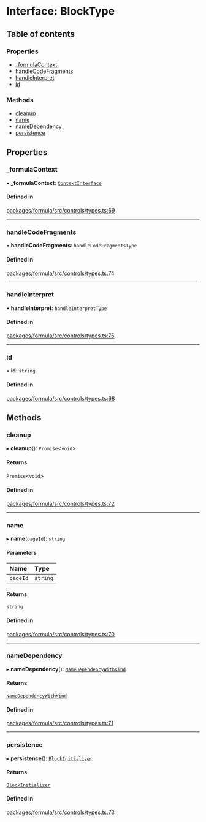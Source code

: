 # Interface: BlockType

## Table of contents

### Properties

- [\_formulaContext](BlockType.md#_formulacontext)
- [handleCodeFragments](BlockType.md#handlecodefragments)
- [handleInterpret](BlockType.md#handleinterpret)
- [id](BlockType.md#id)

### Methods

- [cleanup](BlockType.md#cleanup)
- [name](BlockType.md#name)
- [nameDependency](BlockType.md#namedependency)
- [persistence](BlockType.md#persistence)

## Properties

### <a id="_formulacontext" name="_formulacontext"></a> \_formulaContext

• **\_formulaContext**: [`ContextInterface`](ContextInterface.md)

#### Defined in

[packages/formula/src/controls/types.ts:69](https://github.com/mashcard/mashcard/blob/main/packages/formula/src/controls/types.ts#L69)

___

### <a id="handlecodefragments" name="handlecodefragments"></a> handleCodeFragments

• **handleCodeFragments**: `handleCodeFragmentsType`

#### Defined in

[packages/formula/src/controls/types.ts:74](https://github.com/mashcard/mashcard/blob/main/packages/formula/src/controls/types.ts#L74)

___

### <a id="handleinterpret" name="handleinterpret"></a> handleInterpret

• **handleInterpret**: `handleInterpretType`

#### Defined in

[packages/formula/src/controls/types.ts:75](https://github.com/mashcard/mashcard/blob/main/packages/formula/src/controls/types.ts#L75)

___

### <a id="id" name="id"></a> id

• **id**: `string`

#### Defined in

[packages/formula/src/controls/types.ts:68](https://github.com/mashcard/mashcard/blob/main/packages/formula/src/controls/types.ts#L68)

## Methods

### <a id="cleanup" name="cleanup"></a> cleanup

▸ **cleanup**(): `Promise`<`void`\>

#### Returns

`Promise`<`void`\>

#### Defined in

[packages/formula/src/controls/types.ts:72](https://github.com/mashcard/mashcard/blob/main/packages/formula/src/controls/types.ts#L72)

___

### <a id="name" name="name"></a> name

▸ **name**(`pageId`): `string`

#### Parameters

| Name | Type |
| :------ | :------ |
| `pageId` | `string` |

#### Returns

`string`

#### Defined in

[packages/formula/src/controls/types.ts:70](https://github.com/mashcard/mashcard/blob/main/packages/formula/src/controls/types.ts#L70)

___

### <a id="namedependency" name="namedependency"></a> nameDependency

▸ **nameDependency**(): [`NameDependencyWithKind`](NameDependencyWithKind.md)

#### Returns

[`NameDependencyWithKind`](NameDependencyWithKind.md)

#### Defined in

[packages/formula/src/controls/types.ts:71](https://github.com/mashcard/mashcard/blob/main/packages/formula/src/controls/types.ts#L71)

___

### <a id="persistence" name="persistence"></a> persistence

▸ **persistence**(): [`BlockInitializer`](BlockInitializer.md)

#### Returns

[`BlockInitializer`](BlockInitializer.md)

#### Defined in

[packages/formula/src/controls/types.ts:73](https://github.com/mashcard/mashcard/blob/main/packages/formula/src/controls/types.ts#L73)
